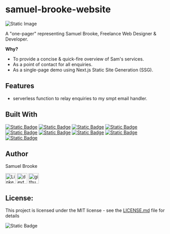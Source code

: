 # samuel-brooke-website

![Static Image](https://github.com/Sam010000101/samuel-brooke-website/blob/main/public/hero.png)

A "one-pager" representing Samuel Brooke, Freelance Web Designer & Developer.

**Why?**

- To provide a concise & quick-fire overview of Sam's services.
- As a point of contact for all enquiries.
- As a single-page demo using Next.js Static Site Generation (SSG).

## Features

- serverless function to relay enquiries to my smpt email handler.

## Built With

[![Static Badge](https://img.shields.io/badge/TypeScript-007ACC?style=for-the-badge&logo=typescript&logoColor=white)](https://www.typescriptlang.org/)
[![Static Badge](https://img.shields.io/badge/Node%20js-339933?style=for-the-badge&logo=nodedotjs&logoColor=white)](https://nodejs.org/en)
[![Static Badge](https://img.shields.io/badge/React-20232A?style=for-the-badge&logo=react&logoColor=61DAFB)](https://react.dev/)
[![Static Badge](https://img.shields.io/badge/next%20js-000000?style=for-the-badge&logo=nextdotjs&logoColor=white)](https://nextjs.org/)
[![Static Badge](https://img.shields.io/badge/Tailwind_CSS-38B2AC?style=for-the-badge&logo=tailwind-css&logoColor=white)](https://tailwindcss.com/)
[![Static Badge](https://img.shields.io/badge/daisyUI-1ad1a5?style=for-the-badge&logo=daisyui&logoColor=white)](https://daisyui.com/docs/use/)
[![Static Badge](https://img.shields.io/badge/eslint-3A33D1?style=for-the-badge&logo=eslint&logoColor=white)](https://eslint.org/)
[![Static Badge](https://img.shields.io/badge/postcss-DD3A0A?style=for-the-badge&logo=postcss&logoColor=white)](https://postcss.org/)
[![Static Badge](https://img.shields.io/badge/prettier-1A2C34?style=for-the-badge&logo=prettier&logoColor=F7BA3E)](https://prettier.io/)

## Author

Samuel Brooke

<a href="https://uk.linkedin.com/in/sam-brooke-4bb43a13"><img src="https://github.com/Sam010000101/samuel-brooke-website/blob/main/public/icons/linkedin-icon.png" width="32" height="32" alt="LinkedIn icon"/></a>
<a href="https://uk.linkedin.com/in/sam-brooke-4bb43a13"><img src="https://github.com/Sam010000101/samuel-brooke-website/blob/main/public/icons/devto-dark.png" width="32" height="32" alt="devto icon"/></a>
<a href="https://uk.linkedin.com/in/sam-brooke-4bb43a13"><img src="https://github.com/Sam010000101/samuel-brooke-website/blob/main/public/icons/github-original.png" width="32" height="32" alt="github icon"/></a>

## License:

This project is licensed under the MIT license - see the [LICENSE.md](/LICENSE.md) file for details

![Static Badge](https://img.shields.io/badge/MIT-green?style=for-the-badge)
